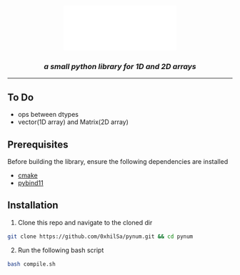 <div align="center">
<picture>
  <source media="(prefers-color-scheme:light)" srcset="/docs/pynum.svg">
  <img alt="pynum-logo" src="./docs/pynum.svg" width="50%" height="50%">
</picture>
  
<h3><i><b>a small python library for 1D and 2D arrays</b></i></h3>
</div>

---

## To Do
- ops between dtypes
- vector(1D array) and Matrix(2D array)

## Prerequisites
Before building the library, ensure the following dependencies are installed
- [cmake](https://cmake.org/download/)
- [pybind11](https://pybind11.readthedocs.io/en/stable/installing.html)

## Installation
1. Clone this repo and navigate to the cloned dir
```bash
git clone https://github.com/0xhilSa/pynum.git && cd pynum
```

2. Run the following bash script
```bash
bash compile.sh
```
